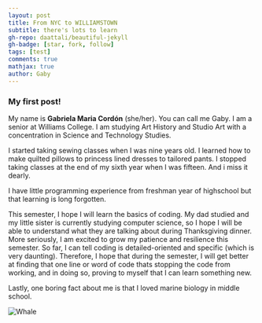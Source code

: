 ```yaml
---
layout: post
title: From NYC to WILLIAMSTOWN 
subtitle: there's lots to learn
gh-repo: daattali/beautiful-jekyll
gh-badge: [star, fork, follow]
tags: [test]
comments: true
mathjax: true
author: Gaby
---
```

### My first post!

My name is **Gabriela Maria Cordón** (she/her). You can call me Gaby. I am a senior at Williams College. I am studying Art History and Studio Art with a concentration in Science and Technology Studies. 

I started taking sewing classes when I was nine years old. I learned how to make quilted pillows to princess lined dresses to tailored pants. I stopped taking classes at the end of my sixth year when I was fifteen. And i miss it dearly.

I have little programming experience from freshman year of highschool but that learning is long forgotten.

This semester, I hope I will learn the basics of coding. My dad studied and my little sister is currently studying computer science, so I hope I will be able to understand what they are talking about during Thanksgiving dinner. More seriously, I am excited to grow my patience and resilience this semester. So far, I can tell coding is detailed-oriented and specific (which is very daunting). Therefore, I hope that during the semester, I will get better at finding that one line or word of code thats stopping the code from working, and in doing so, proving to myself that I can learn something new. 

Lastly, one boring fact about me is that I loved marine biology in middle school. 

![Whale](https://www.google.com/url?sa=i&url=https%3A%2F%2Fus.whales.org%2Fwhales-dolphins%2Ffacts-about-whales%2F&psig=AOvVaw1F7XNA0fUC7xRyE1yJdt_p&ust=1758065351365000&source=images&cd=vfe&opi=89978449&ved=0CBYQjRxqFwoTCKCuuPj1248DFQAAAAAdAAAAABAp) 

